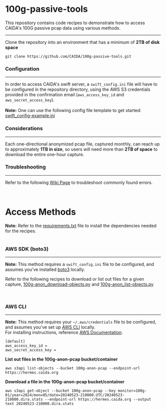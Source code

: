 # 100g-passive-tools
This repository contains code recipes to demonstrate how to access CAIDA's 100G passive pcap data using various methods.

---
Clone the repository into an environment that has a minimum of **2TB of disk space**
```
git clone https://github.com/CAIDA/100g-passive-tools.git
```

### Configuration
---
In order to access CAIDA's swift server, a `swift_config.ini` file will have to be configured in the repository directory, using the AWS S3 credentials provided in the confirmation email (`aws_access_key_id` and `aws_secret_access_key`).<br/><br/>
**Note:** One can use the following config file template to get started: [swift_config-example.ini](https://github.com/CAIDA/100g-passive-tools/blob/main/swift_config-example.ini)

### Considerations

---
Each one-directional anonymized pcap file, captured monthly, can reach up to approximately **1TB in size**, so users will need more than **2TB of space** to download the entire one-hour capture.

### Troubleshooting

---
Refer to the following [Wiki Page](https://github.com/CAIDA/100g-passive-tools/wiki/Troubleshooting) to troubleshoot commonly found errors.

<br/>

# Access Methods
**Note:** Refer to the [requirements.txt](https://github.com/CAIDA/100g-passive-tools/blob/main/requirements.txt) file to install the dependencies needed for the recipes.
<br/><br/>

### AWS SDK (boto3)

---
**Note:** This method requires a `swift_config.ini` file to be configured, and assumes you've installed [boto3](https://boto3.amazonaws.com/v1/documentation/api/latest/index.html) locally.

Refer to the following recipes to download or list out files for a given capture, [100g-anon_download-objects.py](https://github.com/CAIDA/100g-passive-tools/blob/main/100g-anon_download-objects.py) and [100g-anon_list-objects.py](https://github.com/CAIDA/100g-passive-tools/blob/main/100g-anon_list-objects.py)

<br/>

### AWS CLI

---
**Note:** This method requires your `~/.aws/credentials` file to be configured, and assumes you've set up [AWS CLI](https://docs.aws.amazon.com/cli/latest/userguide/cli-chap-welcome.html) locally.<br/>
For installing instructions, reference [AWS Documentation](https://docs.aws.amazon.com/cli/latest/userguide/getting-started-install.html).
```
[default]
aws_access_key_id = 
aws_secret_access_key = 
```

**List out files in the 100g-anon-pcap bucket/container**<br/>
```
aws s3api list-objects --bucket 100g-anon-pcap --endpoint-url https://hermes.caida.org
```

**Download a file in the 100g-anon-pcap bucket/container**<br/>
```
aws s3api get-object --bucket 100g-anon-pcap --key monitor=100g-01/year=2024/mon=05/date=20240523-210000.UTC/20240523-210000.dira.stats --endpoint-url https://hermes.caida.org --output text 20240523-210000.dira.stats
```
